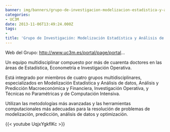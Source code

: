 ```yaml
---
banner: img/banners/grupo-de-investigacion-modelizacion-estadistica-y-analisis-de-datos.jpg
categories:
- UC3M
date: 2013-11-06T13:49:24.000Z
tags:
- 
title: 'Grupo de Investigación: Modelización Estadística y Análisis de Datos'
---
```


Web del Grupo: http://www.uc3m.es/portal/page/portal...

Un equipo multidisciplinar compuesto por más de cuarenta doctores en las áreas de Estadística, Econometría e Investigación Operativa. 

Está integrado por miembros de cuatro grupos multidisciplinares, especializados en Modelización Estadística y Análisis de datos, Análisis y Predicción Macroeconómica y Financiera, Investigación Operativa, y Técnicas no Paramétricas y de Computación Intensiva. 

Utilizan las metodologías más avanzadas y las herramientas computacionales más adecuadas para la resolución de problemas de modelización, predicción, análisis de datos y optimización.

{{< youtube UqjxYgkfIKc >}}
